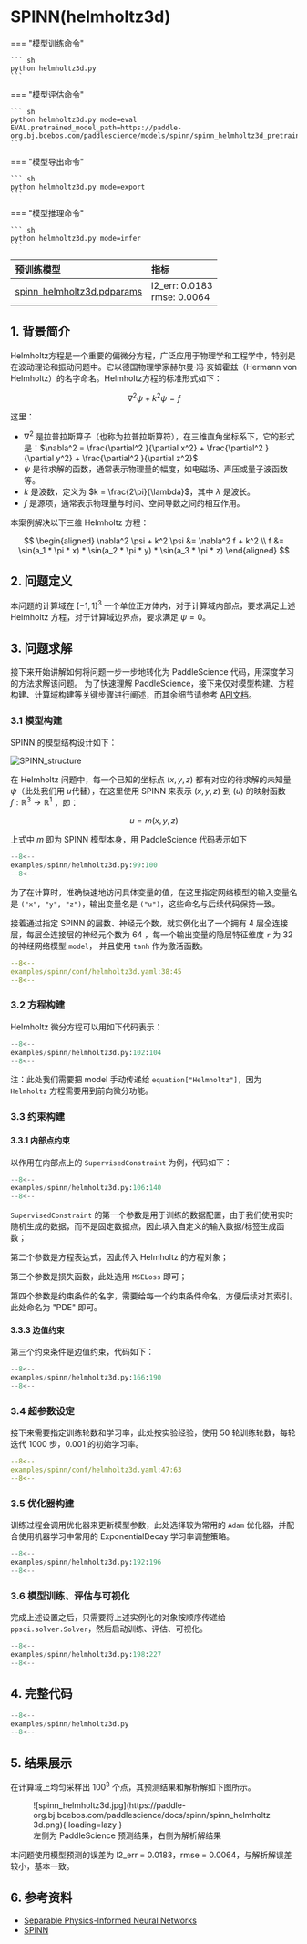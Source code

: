 # SPINN(helmholtz3d)

<!-- <a href="https://aistudio.baidu.com/projectdetail/8219967" class="md-button md-button--primary" style>AI Studio快速体验</a> -->

=== "模型训练命令"

    ``` sh
    python helmholtz3d.py
    ```

=== "模型评估命令"

    ``` sh
    python helmholtz3d.py mode=eval EVAL.pretrained_model_path=https://paddle-org.bj.bcebos.com/paddlescience/models/spinn/spinn_helmholtz3d_pretrained.pdparams
    ```

=== "模型导出命令"

    ``` sh
    python helmholtz3d.py mode=export
    ```

=== "模型推理命令"

    ``` sh
    python helmholtz3d.py mode=infer
    ```

| 预训练模型  | 指标 |
|:--| :--|
| [spinn_helmholtz3d.pdparams](https://paddle-org.bj.bcebos.com/paddlescience/models/spinn/spinn_helmholtz3d_pretrained.pdparams) | l2_err: 0.0183 <br> rmse: 0.0064 |

## 1. 背景简介

Helmholtz方程是一个重要的偏微分方程，广泛应用于物理学和工程学中，特别是在波动理论和振动问题中。它以德国物理学家赫尔曼·冯·亥姆霍兹（Hermann von Helmholtz）的名字命名。Helmholtz方程的标准形式如下：

$$
\nabla^2 \psi + k^2 \psi = f
$$

这里：

- $\nabla^2$ 是拉普拉斯算子（也称为拉普拉斯算符），在三维直角坐标系下，它的形式是：$\nabla^2 = \frac{\partial^2 }{\partial x^2} + \frac{\partial^2 }{\partial y^2} + \frac{\partial^2 }{\partial z^2}$
- $\psi$ 是待求解的函数，通常表示物理量的幅度，如电磁场、声压或量子波函数等。
- $k$ 是波数，定义为 $k = \frac{2\pi}{\lambda}$，其中 $\lambda$ 是波长。
- $f$ 是源项，通常表示物理量与时间、空间导数之间的相互作用。

本案例解决以下三维 Helmholtz 方程：

$$
\begin{aligned}
    \nabla^2 \psi + k^2 \psi &= \nabla^2 f + k^2 \\
    f &= \sin(a_1 * \pi * x) * \sin(a_2 * \pi * y) * \sin(a_3 * \pi * z)
\end{aligned}
$$

## 2. 问题定义

本问题的计算域在 $[-1, 1] ^3$ 一个单位正方体内，对于计算域内部点，要求满足上述 Helmholtz 方程，对于计算域边界点，要求满足 $\psi = 0$。

## 3. 问题求解

接下来开始讲解如何将问题一步一步地转化为 PaddleScience 代码，用深度学习的方法求解该问题。
为了快速理解 PaddleScience，接下来仅对模型构建、方程构建、计算域构建等关键步骤进行阐述，而其余细节请参考 [API文档](../api/arch.md)。

### 3.1 模型构建

SPINN 的模型结构设计如下：

![SPINN_structure](https://paddle-org.bj.bcebos.com/paddlescience/docs/spinn/spinn_structure.png)

在 Helmholtz 问题中，每一个已知的坐标点 $(x, y, z)$ 都有对应的待求解的未知量 $\psi$（此处我们用 $u$代替），在这里使用 SPINN 来表示 $(x, y, z)$ 到 $(u)$ 的映射函数 $f: \mathbb{R}^3 \to \mathbb{R}^1$ ，即：

$$
u = m(x, y, z)
$$

上式中 $m$ 即为 SPINN 模型本身，用 PaddleScience 代码表示如下

``` py linenums="99"
--8<--
examples/spinn/helmholtz3d.py:99:100
--8<--
```

为了在计算时，准确快速地访问具体变量的值，在这里指定网络模型的输入变量名是 `("x", "y", "z")`，输出变量名是 `("u")`，这些命名与后续代码保持一致。

接着通过指定 SPINN 的层数、神经元个数，就实例化出了一个拥有 4 层全连接层，每层全连接层的神经元个数为 64 ，每一个输出变量的隐层特征维度 `r` 为 32 的神经网络模型 `model`， 并且使用 `tanh` 作为激活函数。

``` yaml linenums="38"
--8<--
examples/spinn/conf/helmholtz3d.yaml:38:45
--8<--
```

### 3.2 方程构建

Helmholtz 微分方程可以用如下代码表示：

``` py linenums="102"
--8<--
examples/spinn/helmholtz3d.py:102:104
--8<--
```

注：此处我们需要把 model 手动传递给 `equation["Helmholtz"]`，因为 `Helmholtz` 方程需要用到前向微分功能。

### 3.3 约束构建

#### 3.3.1 内部点约束

以作用在内部点上的 `SupervisedConstraint` 为例，代码如下：

``` py linenums="106"
--8<--
examples/spinn/helmholtz3d.py:106:140
--8<--
```

`SupervisedConstraint` 的第一个参数是用于训练的数据配置，由于我们使用实时随机生成的数据，而不是固定数据点，因此填入自定义的输入数据/标签生成函数；

第二个参数是方程表达式，因此传入 Helmholtz 的方程对象；

第三个参数是损失函数，此处选用 `MSELoss` 即可；

第四个参数是约束条件的名字，需要给每一个约束条件命名，方便后续对其索引。此处命名为 "PDE" 即可。

#### 3.3.3 边值约束

第三个约束条件是边值约束，代码如下：

``` py linenums="166"
--8<--
examples/spinn/helmholtz3d.py:166:190
--8<--
```

### 3.4 超参数设定

接下来需要指定训练轮数和学习率，此处按实验经验，使用 50 轮训练轮数，每轮迭代 1000 步，0.001 的初始学习率。

``` yaml linenums="47"
--8<--
examples/spinn/conf/helmholtz3d.yaml:47:63
--8<--
```

### 3.5 优化器构建

训练过程会调用优化器来更新模型参数，此处选择较为常用的 `Adam` 优化器，并配合使用机器学习中常用的 ExponentialDecay 学习率调整策略。

``` py linenums="192"
--8<--
examples/spinn/helmholtz3d.py:192:196
--8<--
```

### 3.6 模型训练、评估与可视化

完成上述设置之后，只需要将上述实例化的对象按顺序传递给 `ppsci.solver.Solver`，然后启动训练、评估、可视化。

``` py linenums="198"
--8<--
examples/spinn/helmholtz3d.py:198:227
--8<--
```

## 4. 完整代码

``` py linenums="1" title="helmholtz3d.py"
--8<--
examples/spinn/helmholtz3d.py
--8<--
```

## 5. 结果展示

在计算域上均匀采样出 $100^3$ 个点，其预测结果和解析解如下图所示。

<figure markdown>
  ![spinn_helmholtz3d.jpg](https://paddle-org.bj.bcebos.com/paddlescience/docs/spinn/spinn_helmholtz3d.png){ loading=lazy }
  <figcaption> 左侧为 PaddleScience 预测结果，右侧为解析解结果</figcaption>
</figure>

本问题使用模型预测的误差为 l2_err = 0.0183，rmse = 0.0064，与解析解误差较小，基本一致。

## 6. 参考资料

- [Separable Physics-Informed Neural Networks](https://arxiv.org/pdf/2306.15969)
- [SPINN](https://github.com/stnamjef/SPINN?tab=readme-ov-file)
